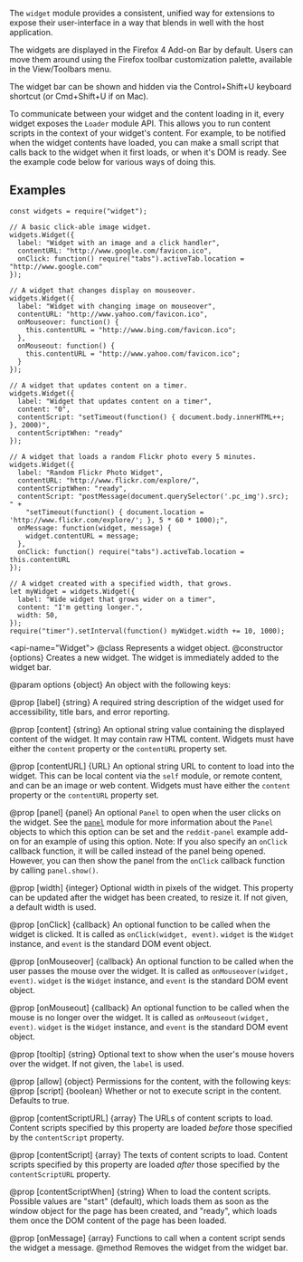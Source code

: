<!-- contributed by Dietrich Ayala [dietrich@mozilla.com]  -->
<!-- edited by Noelle Murata [fiveinchpixie@gmail.com]  -->

The `widget` module provides a consistent, unified way for extensions to
expose their user-interface in a way that blends in well with the host
application.

The widgets are displayed in the Firefox 4 Add-on Bar by default.
Users can move them around using the Firefox toolbar customization
palette, available in the View/Toolbars menu.

The widget bar can be shown and hidden via the Control+Shift+U keyboard
shortcut (or Cmd+Shift+U if on Mac).

To communicate between your widget and the content loading in it, every widget
exposes the `Loader` module API. This allows you to run content scripts in
the context of your widget's content. For example, to be notified when the 
widget contents have loaded, you can make a small script that calls back to the
widget when it first loads, or when it's DOM is ready. See the example code
below for various ways of doing this.

## Examples ##

    const widgets = require("widget");

    // A basic click-able image widget.
    widgets.Widget({
      label: "Widget with an image and a click handler",
      contentURL: "http://www.google.com/favicon.ico",
      onClick: function() require("tabs").activeTab.location = "http://www.google.com"
    });

    // A widget that changes display on mouseover.
    widgets.Widget({
      label: "Widget with changing image on mouseover",
      contentURL: "http://www.yahoo.com/favicon.ico",
      onMouseover: function() {
        this.contentURL = "http://www.bing.com/favicon.ico";
      },
      onMouseout: function() {
        this.contentURL = "http://www.yahoo.com/favicon.ico";
      }
    });

    // A widget that updates content on a timer.
    widgets.Widget({
      label: "Widget that updates content on a timer",
      content: "0",
      contentScript: "setTimeout(function() { document.body.innerHTML++; }, 2000)",
      contentScriptWhen: "ready"
    });

    // A widget that loads a random Flickr photo every 5 minutes.
    widgets.Widget({
      label: "Random Flickr Photo Widget",
      contentURL: "http://www.flickr.com/explore/",
      contentScriptWhen: "ready",
      contentScript: "postMessage(document.querySelector('.pc_img').src); " +
        "setTimeout(function() { document.location = 'http://www.flickr.com/explore/'; }, 5 * 60 * 1000);",
      onMessage: function(widget, message) {
        widget.contentURL = message;
      },
      onClick: function() require("tabs").activeTab.location = this.contentURL
    });

    // A widget created with a specified width, that grows.
    let myWidget = widgets.Widget({
      label: "Wide widget that grows wider on a timer",
      content: "I'm getting longer.",
      width: 50,
    });
    require("timer").setInterval(function() myWidget.width += 10, 1000);

<api-name="Widget">
@class
Represents a widget object.
<api name="Widget">
@constructor {options}
  Creates a new widget.  The widget is immediately added to the widget bar.

@param options {object}
  An object with the following keys:

  @prop [label] {string}
    A required string description of the widget used for accessibility,
    title bars, and error reporting.

  @prop [content] {string}
    An optional string value containing the displayed content of the widget.
    It may contain raw HTML content. Widgets must have either the `content` property or the
    `contentURL` property set.

  @prop [contentURL] {URL}
    An optional string URL to content to load into the widget. This can be
    local content via the `self` module, or remote content, and can be an image
    or web content. Widgets must have either the `content` property or the
    `contentURL` property set.

  @prop [panel] {panel}
    An optional `Panel` to open when the user clicks on the widget.  See the
    [`panel`](#module/jetpack-core/panel) module for more information about the
    `Panel` objects to which this option can be set and the `reddit-panel`
    example add-on for an example of using this option.  Note: If you also
    specify an `onClick` callback function, it will be called instead of the
    panel being opened.  However, you can then show the panel from the `onClick`
    callback function by calling `panel.show()`.

  @prop [width] {integer}
    Optional width in pixels of the widget. This property can be updated after
    the widget has been created, to resize it. If not given, a default width is
    used.

  @prop [onClick] {callback}
    An optional function to be called when the widget is clicked. It is called
    as `onClick(widget, event)`. `widget` is the `Widget` instance, and `event`
    is the standard DOM event object.

  @prop [onMouseover] {callback}
    An optional function to be called when the user passes the mouse over the
    widget. It is called as `onMouseover(widget, event)`. `widget` is the
    `Widget` instance, and `event` is the standard DOM event object.

  @prop [onMouseout] {callback}
    An optional function to be called when the mouse is no longer over the
    widget. It is called as `onMouseout(widget, event)`. `widget` is the
    `Widget` instance, and `event` is the standard DOM event object.

  @prop [tooltip] {string}
    Optional text to show when the user's mouse hovers over the widget.  If not
    given, the `label` is used.

  @prop [allow] {object}
    Permissions for the content, with the following keys:
    @prop [script] {boolean}
      Whether or not to execute script in the content.  Defaults to true.

  @prop [contentScriptURL] {array}
    The URLs of content scripts to load.  Content scripts specified by this property
    are loaded *before* those specified by the `contentScript` property.

  @prop [contentScript] {array}
    The texts of content scripts to load.  Content scripts specified by this
    property are loaded *after* those specified by the `contentScriptURL` property.

  @prop [contentScriptWhen] {string}
    When to load the content scripts.
    Possible values are "start" (default), which loads them as soon as
    the window object for the page has been created, and "ready", which loads
    them once the DOM content of the page has been loaded.

  @prop [onMessage] {array}
    Functions to call when a content script sends the widget a message.
</api>
<api name="destroy">
@method
  Removes the widget from the widget bar.
</api>
</api>

